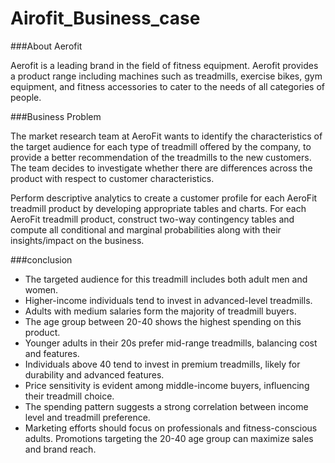 # Airofit_Business_case


###About Aerofit

Aerofit is a leading brand in the field of fitness equipment. Aerofit provides a product range including machines such as treadmills, exercise bikes, gym equipment, and fitness accessories to cater to the needs of all categories of people.
 
###Business Problem

The market research team at AeroFit wants to identify the characteristics of the target audience for each type of treadmill offered by the company, to provide a better recommendation of the treadmills to the new customers. The team decides to investigate whether there are differences across the product with respect to customer characteristics.

Perform descriptive analytics to create a customer profile for each AeroFit treadmill product by developing appropriate tables and charts.
For each AeroFit treadmill product, construct two-way contingency tables and compute all conditional and marginal probabilities along with their insights/impact on the business.

###conclusion

* The targeted audience for this treadmill includes both adult men and women.
* Higher-income individuals tend to invest in advanced-level treadmills.
* Adults with medium salaries form the majority of treadmill buyers.
* The age group between 20-40 shows the highest spending on this product.
* Younger adults in their 20s prefer mid-range treadmills, balancing cost and features.
* Individuals above 40 tend to invest in premium treadmills, likely for durability and advanced features.
* Price sensitivity is evident among middle-income buyers, influencing their treadmill choice.
* The spending pattern suggests a strong correlation between income level and treadmill preference.
* Marketing efforts should focus on professionals and fitness-conscious adults. Promotions targeting the 20-40 age group can maximize sales and brand reach.

